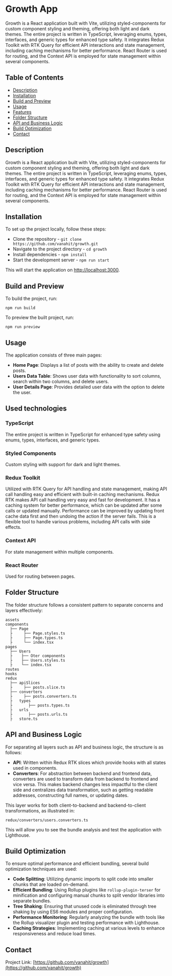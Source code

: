 
# **Growth App**

Growth is a React application built with Vite, utilizing styled-components for custom component styling and theming,
offering both light and dark themes. The entire project is written in TypeScript, leveraging enums, types, interfaces,
and generic types for enhanced type safety. It integrates Redux Toolkit with RTK Query for efficient API interactions and state management,
including caching mechanisms for better performance.
React Router is used for routing, and the Context API is employed for state management within several components.

## Table of Contents
- [Description](#description)
- [Installation](#installation)
- [Build and Preview](#build-and-preview)
- [Usage](#usage)
- [Features](#features)
- [Folder Structure](#folder-structure)
- [API and Business Logic](#api-and-business-logic)
- [Build Optimization](#build-optimization)
- [Contact](#contact)

## Description

Growth is a React application built with Vite, utilizing styled-components for custom component styling and theming, offering both light and dark themes. The entire project is written in TypeScript, leveraging enums, types, interfaces, and generic types for enhanced type safety. It integrates Redux Toolkit with RTK Query for efficient API interactions and state management, including caching mechanisms for better performance. React Router is used for routing, and the Context API is employed for state management within several components.

## Installation

To set up the project locally, follow these steps:

* Clone the repository - `git clone https://github.com/vanahit/growth.git`
* Navigate to the project directory - `cd growth`
* Install dependencies - `npm install`
* Start the development server - `npm run start`

This will start the application on [http://localhost:3000](http://localhost:3000).

## Build and Preview

To build the project, run:

```
npm run build
```

To preview the built project, run:

```
npm run preview
```

## Usage

The application consists of three main pages:

* **Home Page**: Displays a list of posts with the ability to create and delete posts.
* **Users Data Table**: Shows user data with functionality to sort columns, search within two columns, and delete users.
* **User Details Page**: Provides detailed user data with the option to delete the user.

## Used technologies

### TypeScript

The entire project is written in TypeScript for enhanced type safety using enums, types, interfaces, and generic types.

### Styled Components

Custom styling with support for dark and light themes.

### Redux Toolkit

Utilized with RTK Query for API handling and state management, making API call handling easy and efficient with built-in caching mechanisms.
Redux RTK makes API call handling very easy and fast for development. It has a caching system for better performance, which can be updated after some calls or updated manually. Performance can be improved by updating front cache data first and then undoing the action if the server fails. This is a flexible tool to handle various problems, including API calls with side effects.

### Context API

For state management within multiple components.

### React Router

Used for routing between pages.


## Folder Structure

The folder structure follows a consistent pattern to separate concerns and layers effectively:

```
assets
components
  ├── Page
  ├     ├── Page.styles.ts
  ├     ├── Page.types.ts
  ├     └── index.tsx 
pages
  ├── Users
  ├    ├── Oter components
  ├    ├── Users.styles.ts
  ├    └── index.tsx 
routes
hooks
redux
  ├── apiSlices
  ├     ├── posts.slice.ts    
  ├── converters 
  ├     ├── posts.converters.ts
  ├   types 
  ├       ├── posts.types.ts
  ├   urls 
  ├       ├── posts.urls.ts
  ├   store.ts
```

## API and Business Logic

For separating all layers such as API and business logic, the structure is as follows:

* **API**: Written within Redux RTK slices which provide hooks with all states used in components.
* **Converters**: For abstraction between backend and frontend data, converters are used to transform data from backend to frontend and vice versa. This makes backend changes less impactful to the client side and centralizes data transformation, such as getting readable addresses, constructing full names, or updating dates.

This layer works for both client-to-backend and backend-to-client transformations, as illustrated in:

```
redux/converters/users.converters.ts
```

This will allow you to see the bundle analysis and test the application with Lighthouse.

## Build Optimization

To ensure optimal performance and efficient bundling, several build optimization techniques are used:

* **Code Splitting**: Utilizing dynamic imports to split code into smaller chunks that are loaded on-demand.
* **Efficient Bundling**: Using Rollup plugins like `rollup-plugin-terser` for minification and configuring manual chunks to split vendor libraries into separate bundles.
* **Tree Shaking**: Ensuring that unused code is eliminated through tree shaking by using ES6 modules and proper configuration.
* **Performance Monitoring**: Regularly analyzing the bundle with tools like the Rollup visualizer plugin and testing performance with Lighthouse.
* **Caching Strategies**: Implementing caching at various levels to enhance responsiveness and reduce load times.

## Contact


Project Link: [https://github.com/vanahit/growth](https://github.com/vanahit/growth)
